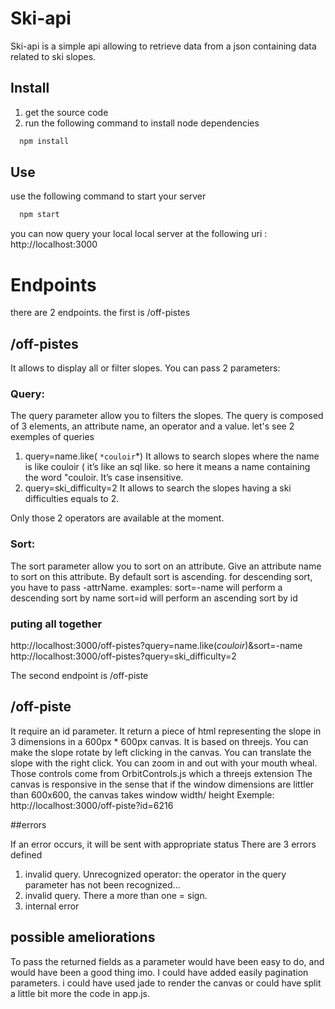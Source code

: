 # Ski-api

Ski-api is a simple api allowing to retrieve data from a json containing data related to ski slopes.

## Install

1. get the source code
2. run the following command to install node dependencies
```sh
  npm install
```

## Use

use the following command to start your server
```sh
  npm start
```
you can now query your local local server at the following uri : http://localhost:3000

# Endpoints

there are 2 endpoints. the first is /off-pistes

## /off-pistes

It allows to display all or filter slopes. You can pass 2 parameters: 

### Query:

The query parameter allow you to filters the slopes. The query is composed of 3 elements, an attribute name, an operator and a value.
let's see 2 exemples of queries
1. query=name.like( ``*couloir``*)
It allows to search slopes where the name is like couloir ( it’s like an sql like. so here it means a name containing the word "couloir. It’s case insensitive.
2. query=ski_difficulty=2
It allows to search the slopes having a ski difficulties equals to 2.

Only those 2 operators are available at the moment.

### Sort:

The sort parameter allow you to sort on an attribute. Give an attribute name to sort on this attribute. By default sort is ascending.  for descending sort, you have to pass -attrName.
examples:
sort=-name will perform a descending sort by name 
sort=id will perform an ascending sort by id 

### puting all together

http://localhost:3000/off-pistes?query=name.like(*couloir*)&sort=-name
http://localhost:3000/off-pistes?query=ski_difficulty=2

The second endpoint is /off-piste

## /off-piste

It require an id parameter. It return a piece of html representing the slope in 3 dimensions in a 600px * 600px canvas.
It is based on threejs.
You can make the slope rotate by left clicking in the canvas.
You can translate the slope with the right click.
You can zoom in and out with your mouth wheal.
Those controls come from OrbitControls.js which a threejs extension
The canvas is responsive in the sense that if the window dimensions are littler than 600x600, the canvas takes window width/ height
Exemple: http://localhost:3000/off-piste?id=6216

##errors

If an error occurs, it will be sent with appropriate status
There are 3 errors defined
1. invalid query. Unrecognized operator: the operator in the query parameter has not been recognized...
2. invalid query. There a more than one = sign. 
3. internal error



## possible ameliorations

To pass the returned fields as a parameter would have been easy to do, and would have been a good thing imo.
I could have added easily pagination parameters.  i could have used jade to render the canvas or could have split a little bit more the code in app.js.

